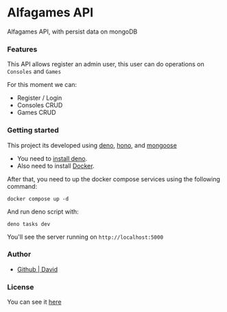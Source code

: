 # Alfagames API

Alfagames API, with persist data on mongoDB

### Features

This API allows register an admin user, this user can do operations on `Consoles` and `Games`

For this moment we can:

- Register / Login
- Consoles CRUD
- Games CRUD

### Getting started

This project its developed using [deno](https://deno.land), [hono](https://hono.dev), and [mongoose](https://mongoosejs.com/)

- You need to [install deno](https://deno.land/manual@v1.36.4/getting_started/installation).
- Also need to install [Docker](https://docs.docker.com/engine/install/).

After that, you need to up the docker compose services using the following command:

```console
docker compose up -d
```

And run deno script with:

```console
deno tasks dev
```

You'll see the server running on `http://localhost:5000`

### Author

- [Github | David](https://github.com/Dave136)


### License

You can see it [here](./LICENSE)